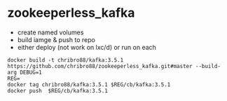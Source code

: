 # zookeeperless_kafka
- create named volumes
- build iamge & push to repo
- either deploy (not work on lxc/d) or run on each
```
docker build -t chribro88/kafka:3.5.1 https://github.com/chribro88/zookeeperless_kafka.git#master --build-arg DEBUG=1
REG=
docker tag chribro88/kafka:3.5.1 $REG/cb/kafka:3.5.1
docker push  $REG/cb/kafka:3.5.1
```
